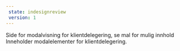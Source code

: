 ```yaml
---
 state: indesignreview
 version: 1
---
```

Side for modalvisning for klientdelegering, se mal for mulig innhold
Inneholder modalelementer for klientdelegering.